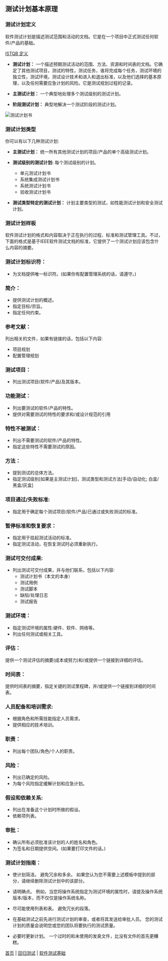 ## 测试计划基本原理

### 测试计划定义

软件测试计划是描述测试范围和活动的文档。它是在一个项目中正式测试任何软件/产品的基础。

<u>ISTQB 定义</u>

* **测试计划：** 一个描述预期测试活动的范围、方法、资源和时间表的文档。它确定了其他测试项目，测试的特性，测试任务，谁将完成每个任务，测试环境的独立性，测试环境，测试设计技术和进入和退出标准，以及他们选择的基本原理，以及任何需要应急计划的风险。它是测试规划过程的记录。

* **主测试计划：** 一个典型地处理多个测试级别的测试计划。

* **阶段测试计划：** 典型地解决一个测试阶段的测试计划。

![测试计划书](http://softwaretestingfundamentals.com/wp-content/uploads/2011/04/Master_Test_Plan.jpg)


### 测试计划类型

你可以有以下几种测试计划:

* **主测试计划：** 统一所有其他测试计划的项目/产品的单个高级测试计划。

* **测试级别的测试计划:** 每个测试级别的计划。

	- 单元测试计划书
	- 系统集成测试计划书
	- 系统测试计划书
	- 验收测试计划书
	
* **测试类型特定的测试计划：** 计划主要类型的测试，如性能测试计划和安全测试计划。

### 测试计划样板

软件测试计划的格式和内容取决于正在执行的过程、标准和测试管理工具。不过，下面的格式是基于IEEE软件测试文档的标准，它提供了一个测试计划应该包含什么内容的摘要。

### 测试计划标识符：

* 为文档提供唯一标识符。(如果你有配置管理系统的话，请遵守。)

###  简介：

* 提供测试计划的概述。
* 指定目标/宗旨。
* 指定任何约束。

### 参考文献：

列出相关的文件，如果有链接的话，包括以下内容:

* 项目规划
* 配置管理规划

### 测试项目：

* 列出测试项目(软件/产品)及其版本。
 
### 功能测试：

* 列出要测试的软件/产品的特性。
* 提供对需要测试的特性的要求和/或设计规范的引用

### 特性不被测试：

* 列出不需要测试的软件/产品的特性。
* 指定这些特性不需要测试的原因。

### 方法：

* 提到测试的总体方法。
* 指定测试级别[如果是主测试计划]，测试类型和测试方法[手动/自动化; 白盒/黑盒/灰盒]


### 项目通过/失败标准:

* 指定用于确定每个测试项目(软件/产品)已通过或失败测试的标准。

### 暂停标准和恢复要求：

* 指定用于挂起测试活动的标准。
* 指定测试活动，在恢复测试时必须重新执行。

### 测试可交付成果:

* 列出测试可交付成果，并与他们联系，包括以下内容:
	- 测试计划书（本文的本身）
	- 测试用例
	- 测试脚本
	- 缺陷/处理日志
	- 测试报告
	
### 测试环境：

* 指定测试环境的属性:硬件、软件、网络等。
* 列出任何测试或相关工具。

### 评估：

提供一个测试评估的摘要(成本或努力)和/或提供一个链接到详细的评估。

### 时间表：

提供时间表的摘要，指定关键的测试里程碑，并/或提供一个链接到详细的时间表。

### 人员配备和培训需求:

* 根据角色和所需技能指定人员需求。
* 提供相应的技术培训。

### 职责：

* 列出每个团队/角色/个人的职责。

### 风险：

* 列出已确定的风险。
* 为每个风险指定缓解计划和应急计划。

### 假设和依赖关系:

* 列出在准备这个计划时所做的假设。
* 依赖项列表。

### 审批：

* 确认所有必须批准该计划的人的姓名和角色。
* 为签名和日期提供空间。(如果要打印文件的话。)

### 测试计划指南：

* 使计划简洁。 避免冗余和多余。 如果您认为您不需要上述模板中提到的部分，请继续删除测试计划中的该部分。

* 请明确点。 例如，当您将操作系统指定为测试环境的属性时，请提及操作系统版本/版本，而不仅仅是操作系统名称。

* 尽可能使用列表和表。 避免冗长的段落。

* 在基础测试之前先进行测试计划的审查，或者将其发送给审批人员。 您的测试计划的质量会说明您或您的团队将要执行的测试质量。

* 必要时更新计划。 一个过时的和未使用的发臭文件，比没有文件的首先更糟糕。

[首页](index.md)  |  [回归测试](回归测试.md)  |  [软件测试基础](XX.md)








